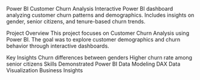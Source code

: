 Power BI Customer Churn Analysis
Interactive Power BI dashboard analyzing customer churn patterns and demographics.
Includes insights on gender, senior citizens, and tenure-based churn trends.

Project Overview
This project focuses on Customer Churn Analysis using Power BI.
The goal was to explore customer demographics and churn behavior through interactive dashboards.

Key Insights
Churn differences between genders
Higher churn rate among senior citizens
Skills Demonstrated
Power BI
Data Modeling
DAX
Data Visualization
Business Insights  
